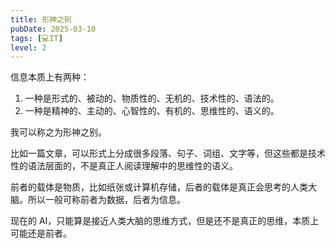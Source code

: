 ```yaml
---
title: 形神之别
pubDate: 2025-03-10
tags: [💻IT]
level: 2
---
```


信息本质上有两种：

1. 一种是形式的、被动的、物质性的、无机的、技术性的、语法的。
2. 一种是精神的、主动的、心智性的、有机的、思维性的、语义的。

我可以称之为形神之别。

比如一篇文章，可以形式上分成很多段落、句子、词组、文字等，但这些都是技术性的语法层面的，不是真正人阅读理解中的思维性的语义。

前者的载体是物质，比如纸张或计算机存储，后者的载体是真正会思考的人类大脑。所以一般可称前者为数据，后者为信息。

现在的 AI，只能算是接近人类大脑的思维方式，但是还不是真正的思维，本质上可能还是前者。

